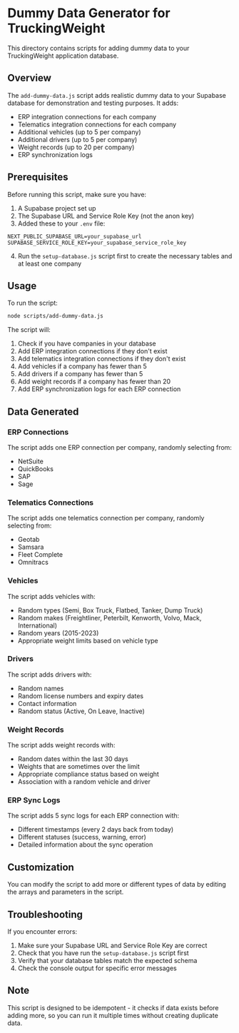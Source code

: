# Dummy Data Generator for TruckingWeight

This directory contains scripts for adding dummy data to your TruckingWeight application database.

## Overview

The `add-dummy-data.js` script adds realistic dummy data to your Supabase database for demonstration and testing purposes. It adds:

- ERP integration connections for each company
- Telematics integration connections for each company
- Additional vehicles (up to 5 per company)
- Additional drivers (up to 5 per company)
- Weight records (up to 20 per company)
- ERP synchronization logs

## Prerequisites

Before running this script, make sure you have:

1. A Supabase project set up
2. The Supabase URL and Service Role Key (not the anon key)
3. Added these to your `.env` file:

```
NEXT_PUBLIC_SUPABASE_URL=your_supabase_url
SUPABASE_SERVICE_ROLE_KEY=your_supabase_service_role_key
```

4. Run the `setup-database.js` script first to create the necessary tables and at least one company

## Usage

To run the script:

```bash
node scripts/add-dummy-data.js
```

The script will:

1. Check if you have companies in your database
2. Add ERP integration connections if they don't exist
3. Add telematics integration connections if they don't exist
4. Add vehicles if a company has fewer than 5
5. Add drivers if a company has fewer than 5
6. Add weight records if a company has fewer than 20
7. Add ERP synchronization logs for each ERP connection

## Data Generated

### ERP Connections

The script adds one ERP connection per company, randomly selecting from:

- NetSuite
- QuickBooks
- SAP
- Sage

### Telematics Connections

The script adds one telematics connection per company, randomly selecting from:

- Geotab
- Samsara
- Fleet Complete
- Omnitracs

### Vehicles

The script adds vehicles with:

- Random types (Semi, Box Truck, Flatbed, Tanker, Dump Truck)
- Random makes (Freightliner, Peterbilt, Kenworth, Volvo, Mack, International)
- Random years (2015-2023)
- Appropriate weight limits based on vehicle type

### Drivers

The script adds drivers with:

- Random names
- Random license numbers and expiry dates
- Contact information
- Random status (Active, On Leave, Inactive)

### Weight Records

The script adds weight records with:

- Random dates within the last 30 days
- Weights that are sometimes over the limit
- Appropriate compliance status based on weight
- Association with a random vehicle and driver

### ERP Sync Logs

The script adds 5 sync logs for each ERP connection with:

- Different timestamps (every 2 days back from today)
- Different statuses (success, warning, error)
- Detailed information about the sync operation

## Customization

You can modify the script to add more or different types of data by editing the arrays and parameters in the script.

## Troubleshooting

If you encounter errors:

1. Make sure your Supabase URL and Service Role Key are correct
2. Check that you have run the `setup-database.js` script first
3. Verify that your database tables match the expected schema
4. Check the console output for specific error messages

## Note

This script is designed to be idempotent - it checks if data exists before adding more, so you can run it multiple times without creating duplicate data.
